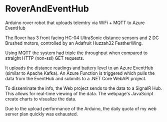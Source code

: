 # RoverAndEventHub
Arduino rover robot that uploads telemtry via WiFi + MQTT to Azure EventHub

The Rover has 3 front facing HC-04 UltraSonic distance sensors and 2 DC Brushed motors, controlled by an Adafruit Huzzah32 FeatherWing.

Using MQTT the system had triple the throughput when compared to straight HTTP (non-ssl) GET requests.

It uploads the distance readings and battery level to an Azure EventHub (similar to Apache Kafka). An Azure Function is triggered which 
pulls the data from the EventHub and submits to a .NET Core WebAPI project. 

To disseminate the info, the Web project sends to the data to a SignalR Hub. This allows for real-time viewing of the data. The webpage's 
JavaScript create charts to visualize the data.

Due to the upload performance of the Arduino, the daily quota of my web server plan quickly was exhausted.
